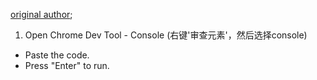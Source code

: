 [original author](https://v2ex.com/t/228164);

1. Open Chrome Dev Tool - Console (右键'审查元素'，然后选择console)
* Paste the code.
* Press "Enter" to run.
